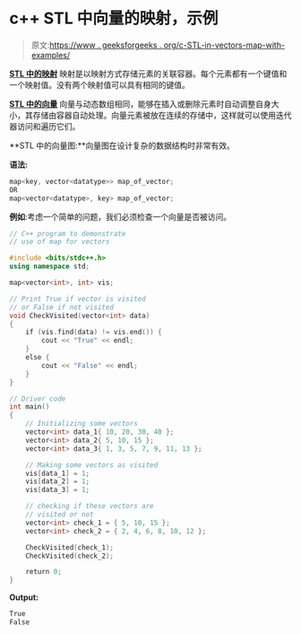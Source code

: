 # c++ STL 中向量的映射，示例

> 原文:[https://www . geeksforgeeks . org/c-STL-in-vectors-map-with-examples/](https://www.geeksforgeeks.org/map-of-vectors-in-c-stl-with-examples/)

**[STL 中的映射](https://www.geeksforgeeks.org/map-associative-containers-the-c-standard-template-library-stl/)** 映射是以映射方式存储元素的关联容器。每个元素都有一个键值和一个映射值。没有两个映射值可以具有相同的键值。

**[STL 中的向量](https://www.geeksforgeeks.org/vector-in-cpp-stl/)** 向量与动态数组相同，能够在插入或删除元素时自动调整自身大小，其存储由容器自动处理。向量元素被放在连续的存储中，这样就可以使用迭代器访问和遍历它们。

**STL 中的向量图:**向量图在设计复杂的数据结构时非常有效。

**语法:**

```cpp
map<key, vector<datatype>> map_of_vector;
OR
map<vector<datatype>, key> map_of_vector;

```

**例如**:考虑一个简单的问题，我们必须检查一个向量是否被访问。

```cpp
// C++ program to demonstrate
// use of map for vectors

#include <bits/stdc++.h>
using namespace std;

map<vector<int>, int> vis;

// Print True if vector is visited
// or False if not visited
void CheckVisited(vector<int> data)
{
    if (vis.find(data) != vis.end()) {
        cout << "True" << endl;
    }
    else {
        cout << "False" << endl;
    }
}

// Driver code
int main()
{
    // Initializing some vectors
    vector<int> data_1{ 10, 20, 30, 40 };
    vector<int> data_2{ 5, 10, 15 };
    vector<int> data_3{ 1, 3, 5, 7, 9, 11, 13 };

    // Making some vectors as visited
    vis[data_1] = 1;
    vis[data_2] = 1;
    vis[data_3] = 1;

    // checking if these vectors are
    // visited or not
    vector<int> check_1 = { 5, 10, 15 };
    vector<int> check_2 = { 2, 4, 6, 8, 10, 12 };

    CheckVisited(check_1);
    CheckVisited(check_2);

    return 0;
}
```

**Output:**

```cpp
True
False

```